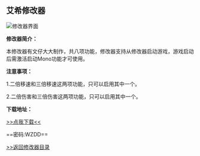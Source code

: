 ## 艾希修改器

![修改器界面](https://img-blog.csdnimg.cn/e15b0dccfafd42f3b778415c8394f763.png?x-oss-process=image/watermark,type_d3F5LXplbmhlaQ,shadow_50,text_Q1NETiBA6Zuo57-86L275bCY,size_20,color_FFFFFF,t_70,g_se,x_16)

**修改器简介：**

本修改器有文仔大大制作，共八项功能，修改器支持从修改器启动游戏，游戏启动后需激活启动Mono功能才可使用。

**注意事项：**

1.二倍移速和三倍移速这两项功能，只可以启用其中一个。

2.二倍伤害和三倍伤害这两项功能，只可以启用其中一个。

**下载地址：**

[>>点我下载<<](https://rcspojie.lanzoue.com/b028i0puj)

==密码:WZDD==



[>>返回修改器目录](/GameTrainer/README)